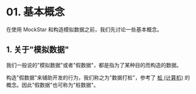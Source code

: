 # 01. 基本概念

在使用 MockStar 和构造模拟数据之前，我们先讨论一些基本概念。

## 1. 关于"模拟数据"

我们一般说的"模拟数据"或者"假数据"，都是指为了某种目的而构造的数据。

构造"假数据"来辅助开发的行为，我们称之为"数据打桩"，参考了 [桩 (计算机)](https://zh.wikipedia.org/wiki/桩_(计算机)) 的概念。因此"假数据"也可称为"桩数据"。